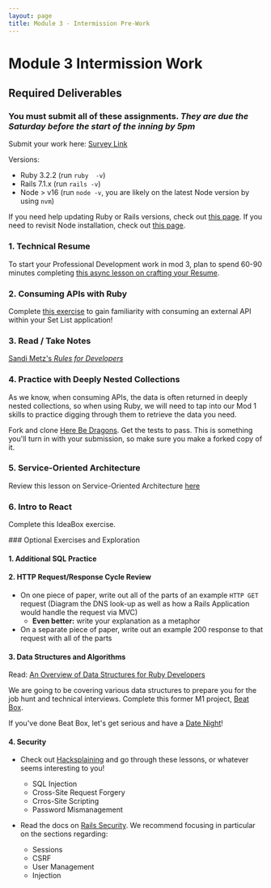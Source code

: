 ```yaml
---
layout: page
title: Module 3 - Intermission Pre-Work
---
```


# Module 3 Intermission Work

## Required Deliverables

### You must submit all of these assignments. *They are due the Saturday before the start of the inning by 5pm*

Submit your work here: [Survey Link](https://forms.gle/p2VnbLdA3QTVVC8N9)

Versions:
 - Ruby 3.2.2 (run `ruby  -v`)
 - Rails 7.1.x (run `rails -v`)
 - Node > v16 (run `node -v`, you are likely on the latest Node version by using `nvm`)

If you need help updating Ruby or Rails versions, check out [this page](https://backend.turing.edu/module3/misc/ruby_and_rails_versions). If you need to revisit Node installation, check out [this page](https://mod0.turing.edu/computer-setup#install-node). 

### 1. Technical Resume

To start your Professional Development work in mod 3, plan to spend 60-90 minutes completing [this async lesson on crafting your Resume](https://docs.google.com/presentation/d/1HDtaMhRxM226YZWQqe93ILUpBIzDLzXFMEKOmjT1yUc/edit#slide=id.p1). 

### 2. Consuming APIs with Ruby

Complete [this exercise](../lessons/consuming_an_api_ruby) to gain familiarity with consuming an external API within your Set List application! 

### 3. Read / Take Notes
[Sandi Metz's _Rules for Developers_](https://robots.thoughtbot.com/sandi-metz-rules-for-developers)

### 4. Practice with Deeply Nested Collections

As we know, when consuming APIs, the data is often returned in deeply nested collections, so when using Ruby, we will need to tap into our Mod 1 skills to practice digging through them to retrieve the data you need.

Fork and clone [Here Be Dragons](https://github.com/turingschool-examples/here-be-dragons). Get the tests to pass. This is something you'll turn in with your submission, so make sure you make a forked copy of it. 

### 5. Service-Oriented Architecture

Review this lesson on Service-Oriented Architecture [here](../lessons/intro_to_soa)

### 6. Intro to React

<!-- Watch this video about the React framework. COULDNT FIND A GOOD VIDEO THAT ISNT TOO LONG. Ideabox should have a little intro to React, no? -->

<!-- To-Do: add link for Ideabox -->
Complete this IdeaBox exercise.

<section class="dropdown">
### Optional Exercises and Exploration

#### 1. Additional SQL Practice

#### 2. HTTP Request/Response Cycle Review
* On one piece of paper, write out all of the parts of an example `HTTP GET` request (Diagram the DNS look-up as well as how a Rails Application would handle the request via MVC)
  * **Even better:** write your explanation as a metaphor
* On a separate piece of paper, write out an example 200 response to that request with all of the parts

#### 3. Data Structures and Algorithms

Read: [An Overview of Data Structures for Ruby Developers](https://www.rubyguides.com/2019/04/ruby-data-structures/)

We are going to be covering various data structures to prepare you for the job hunt and technical interviews. Complete this former M1 project, [Beat Box](https://backend.turing.edu/module1/projects/beat_box).

If you've done Beat Box, let's get serious and have a [Date Night](https://backend.turing.edu/module1/projects/date_night)!

#### 4. Security

* Check out [Hacksplaining](https://www.hacksplaining.com/lessons) and go through these lessons, or whatever seems interesting to you!
  * SQL Injection
  * Cross-Site Request Forgery
  * Crros-Site Scripting
  * Password Mismanagement

* Read the docs on [Rails Security](https://guides.rubyonrails.org/security.html). We recommend focusing in particular on the sections regarding:
  * Sessions
  * CSRF
  * User Management
  * Injection

</section>
